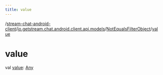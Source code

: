 ```yaml
---
title: value
---
```

/[stream-chat-android-client](../../index.md)/[io.getstream.chat.android.client.api.models](../index.md)/[NotEqualsFilterObject](index.md)/[value](value.md)  
  
  
  
# value  
val [value](value.md): [Any](https://kotlinlang.org/api/latest/jvm/stdlib/kotlin/-any/index.html)
